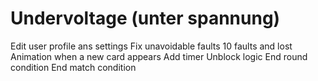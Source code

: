 # Undervoltage (unter spannung)

Edit user profile ans settings
Fix unavoidable faults
10 faults and lost
Animation when a new card appears
Add timer
Unblock logic
End round condition
End match condition